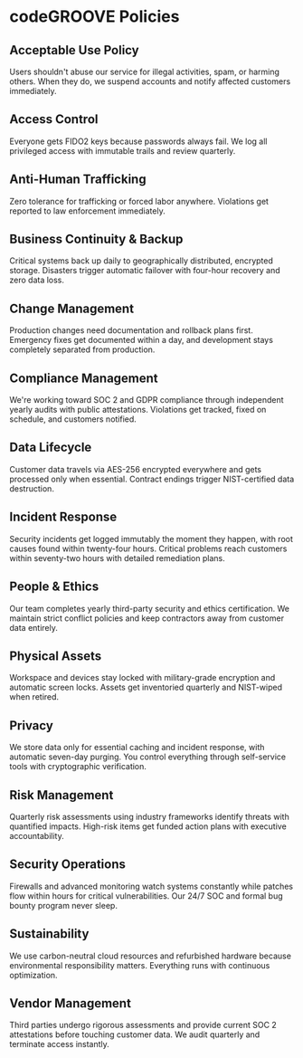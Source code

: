 # codeGROOVE Policies

## Acceptable Use Policy
Users shouldn't abuse our service for illegal activities, spam, or harming others. When they do, we suspend accounts and notify affected customers immediately.

## Access Control
Everyone gets FIDO2 keys because passwords always fail. We log all privileged access with immutable trails and review quarterly.

## Anti-Human Trafficking
Zero tolerance for trafficking or forced labor anywhere. Violations get reported to law enforcement immediately.

## Business Continuity & Backup
Critical systems back up daily to geographically distributed, encrypted storage. Disasters trigger automatic failover with four-hour recovery and zero data loss.

## Change Management
Production changes need documentation and rollback plans first. Emergency fixes get documented within a day, and development stays completely separated from production.

## Compliance Management
We're working toward SOC 2 and GDPR compliance through independent yearly audits with public attestations. Violations get tracked, fixed on schedule, and customers notified.

## Data Lifecycle
Customer data travels via AES-256 encrypted everywhere and gets processed only when essential. Contract endings trigger NIST-certified data destruction.

## Incident Response
Security incidents get logged immutably the moment they happen, with root causes found within twenty-four hours. Critical problems reach customers within seventy-two hours with detailed remediation plans.

## People & Ethics
Our team completes yearly third-party security and ethics certification. We maintain strict conflict policies and keep contractors away from customer data entirely.

## Physical Assets
Workspace and devices stay locked with military-grade encryption and automatic screen locks. Assets get inventoried quarterly and NIST-wiped when retired.

## Privacy
We store data only for essential caching and incident response, with automatic seven-day purging. You control everything through self-service tools with cryptographic verification.

## Risk Management
Quarterly risk assessments using industry frameworks identify threats with quantified impacts. High-risk items get funded action plans with executive accountability.

## Security Operations

Firewalls and advanced monitoring watch systems constantly while patches flow within hours for critical vulnerabilities. Our 24/7 SOC and formal bug bounty program never sleep.

## Sustainability
We use carbon-neutral cloud resources and refurbished hardware because environmental responsibility matters. Everything runs with continuous optimization.

## Vendor Management
Third parties undergo rigorous assessments and provide current SOC 2 attestations before touching customer data. We audit quarterly and terminate access instantly.
